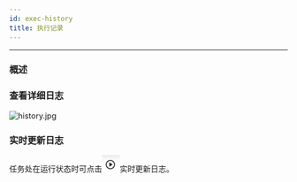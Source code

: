 ```yaml
---
id: exec-history
title: 执行记录
---
```


---

### 概述

### 查看详细日志
![history.jpg](/img/datasource/history.jpg)

### 实时更新日志
任务处在运行状态时可点击![img.png](img.png)实时更新日志。